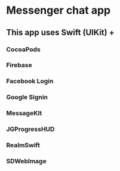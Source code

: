 #  Messenger chat app

## This app uses Swift (UIKit) + 
### CocoaPods
### Firebase
### Facebook Login
### Google Signin
### MessageKIt
### JGProgressHUD
### RealmSwift
### SDWebImage

